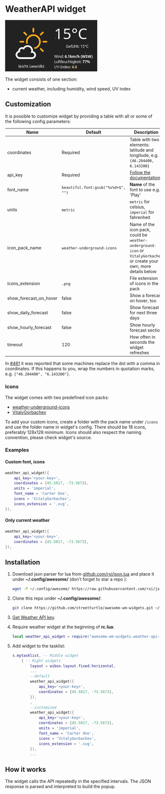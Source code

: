 # WeatherAPI widget

![Current Weather popup](./popup.png)

The widget consists of one section:

- current weather, including humidity, wind speed, UV index

## Customization

It is possible to customize widget by providing a table with all or some of the
following config parameters:

| Name | Default | Description |
|---|---|---|
| coordinates | Required | Table with two elements: latitude and longitude, e.g. `{46.204400, 6.143200}` | 
| api_key | Required | [Follow the documentation](https://www.weatherapi.com/docs/) |
| font_name | `beautiful.font:gsub("%s%d+$", "")` | **Name** of the font to use e.g. 'Play' |
| units | `metric` | `metric` for celsius, `imperial` for fahrenheit |
| icon_pack_name | `weather-underground-icons` | Name of the icon pack, could be `weather-underground-icon` or `VitalyGorbachev` or create your own, more details below |
| icons_extension | `.png` | File extension of icons in the pack |
| show_forecast_on_hover | false | Show a forecast on hover, too |
| show_daily_forecast | false | Show forecast for next three days |
| show_hourly_forecast | false | Show hourly forecast section |
| timeout | 120 | How often in seconds the widget refreshes |

In [#461](https://github.com/streetturtle/awesome-wm-widgets/issues/461) it was
reported that some machines replace the dot with a comma in coordinates. If
this happens to you, wrap the numbers in quotation marks, e.g.
`{"46.204400", "6.143200"}`.

### Icons

The widget comes with two predefined icon packs:

- [weather-underground-icons](https://github.com/manifestinteractive/weather-underground-icons)
- [VitalyGorbachev](https://www.flaticon.com/authors/vitaly-gorbachev)

To add your custom icons, create a folder with the pack name under `/icons` and
use the folder name in widget's config. There should be 18 icons, preferably
128x128 minimum. Icons should also respect the naming convention, please check
widget's source.

### Examples

#### Custom font, icons

```lua
weather_api_widget({
    api_key='<your-key>',
    coordinates = {45.5017, -73.5673},
    units = 'imperial',
    font_name = 'Carter One',
    icons = 'VitalyGorbachev',
    icons_extension = '.svg',
}),
```

#### Only current weather

```lua
weather_api_widget({
    api_key='<your-key>',
    coordinates = {45.5017, -73.5673},
}),
```

## Installation

1. Download json parser for lua from
   [github.com/rxi/json.lua](https://github.com/rxi/json.lua) and place it
   under **~/.config/awesome/**
   (don't forget to star a repo <i class="fa fa-github-alt"></i> ):

    ```bash
    wget -P ~/.config/awesome/ https://raw.githubusercontent.com/rxi/json.lua/master/json.lua
    ```

1. Clone this repo under **~/.config/awesome/**:

    ```bash
    git clone https://github.com/streetturtle/awesome-wm-widgets.git ~/.config/awesome/
    ```

1. [Get Weather API key](https://www.weatherapi.com/docs/).

1. Require weather widget at the beginning of **rc.lua**:

    ```lua
    local weather_api_widget = require("awesome-wm-widgets.weather-api-widget.weather")
    ```

1. Add widget to the tasklist:

    ```lua
    s.mytasklist, -- Middle widget
        { -- Right widgets
            layout = wibox.layout.fixed.horizontal,
            ...
            --default
            weather_api_widget({
                api_key='<your-key>',
                coordinates = {45.5017, -73.5673},
            }),
            ,
            --customized
            weather_api_widget({
                api_key='<your-key>',
                coordinates = {45.5017, -73.5673},
                units = 'imperial',
                font_name = 'Carter One',
                icons = 'VitalyGorbachev',
                icons_extension = '.svg',
            }),
            ...
    ```

## How it works

The widget calls the API repeatedly in the specified intervals. The JSON
response is parsed and interpreted to build the popup.
